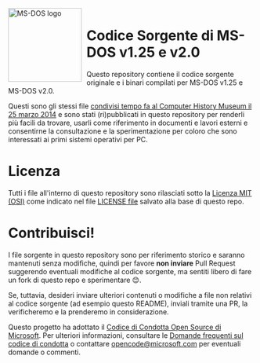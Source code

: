 <img width="150" height="150" align="left" style="float: left; margin: 0 10px 0 0;" alt="MS-DOS logo" src="https://github.com/Microsoft/MS-DOS/blob/master/msdos-logo.png">   

# Codice Sorgente di MS-DOS v1.25 e v2.0
Questo repository contiene il codice sorgente originale e i binari compilati per MS-DOS v1.25 e MS-DOS v2.0.

Questi sono gli stessi file [condivisi tempo fa al Computer History Museum il 25 marzo 2014](http://www.computerhistory.org/atchm/microsoft-ms-dos-early-source-code/) e sono stati (ri)pubblicati in questo repository per renderli più facili da trovare, usarli come riferimento in documenti e lavori esterni e consentirne la consultazione e la sperimentazione per coloro che sono interessati ai primi sistemi operativi per PC.

# Licenza
Tutti i file all'interno di questo repository sono rilasciati sotto la [Licenza MIT (OSI)]( https://it.wikipedia.org/wiki/Licenza_MIT) come indicato nel file [LICENSE file](https://github.com/Microsoft/MS-DOS/blob/master/LICENSE.md) salvato alla base di questo repo.

# Contribuisci!
I file sorgente in questo repository sono per riferimento storico e saranno mantenuti senza modifiche, quindi per favore **non inviare** Pull Request suggerendo eventuali modifiche al codice sorgente, ma sentiti libero di fare un fork di questo repo e sperimentare 😊.

Se, tuttavia, desideri inviare ulteriori contenuti o modifiche a file non relativi al codice sorgente (ad esempio questo README), inviali tramite una PR, la verificheremo e la prenderemo in considerazione.

Questo progetto ha adottato il [Codice di Condotta Open Source di Microsoft](https://opensource.microsoft.com/codeofconduct/). Per ulteriori informazioni, consultare le [Domande frequenti sul codice di condotta](https://opensource.microsoft.com/codeofconduct/faq/) o contattare [opencode@microsoft.com](mailto:opencode@microsoft.com) per eventuali domande o commenti.
